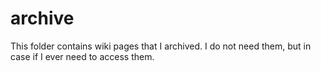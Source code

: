 # archive

This folder contains wiki pages that I archived.
I do not need them, but in case if I ever need to access them.
